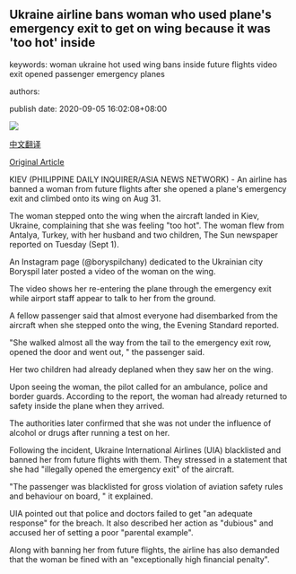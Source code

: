 ## Ukraine airline bans woman who used plane's emergency exit to get on wing because it was 'too hot' inside

keywords: woman ukraine hot used wing bans inside future flights video exit opened passenger emergency planes

authors: 

publish date: 2020-09-05 16:02:08+08:00

![](https://www.straitstimes.com/sites/default/files/styles/x_large/public/articles/2020/09/05/tl-boryspilchany-o-050920.jpg?itok=P7XI2n4A)

[中文翻译](Ukraine%20airline%20bans%20woman%20who%20used%20plane%27s%20emergency%20exit%20to%20get%20on%20wing%20because%20it%20was%20%27too%20hot%27%20inside_zh.md)

[Original Article](https://www.straitstimes.com/world/europe/woman-steps-onto-plane-wing-due-to-heat-gets-banned-from-ukraine-airline)

KIEV (PHILIPPINE DAILY INQUIRER/ASIA NEWS NETWORK) - An airline has banned a woman from future flights after she opened a plane's emergency exit and climbed onto its wing on Aug 31.

The woman stepped onto the wing when the aircraft landed in Kiev, Ukraine, complaining that she was feeling "too hot". The woman flew from Antalya, Turkey, with her husband and two children, The Sun newspaper reported on Tuesday (Sept 1).

An Instagram page (@boryspilchany) dedicated to the Ukrainian city Boryspil later posted a video of the woman on the wing.

The video shows her re-entering the plane through the emergency exit while airport staff appear to talk to her from the ground.

A fellow passenger said that almost everyone had disembarked from the aircraft when she stepped onto the wing, the Evening Standard reported.

"She walked almost all the way from the tail to the emergency exit row, opened the door and went out, " the passenger said.

Her two children had already deplaned when they saw her on the wing.

Upon seeing the woman, the pilot called for an ambulance, police and border guards. According to the report, the woman had already returned to safety inside the plane when they arrived.

The authorities later confirmed that she was not under the influence of alcohol or drugs after running a test on her.

Following the incident, Ukraine International Airlines (UIA) blacklisted and banned her from future flights with them. They stressed in a statement that she had "illegally opened the emergency exit" of the aircraft.

"The passenger was blacklisted for gross violation of aviation safety rules and behaviour on board, " it explained.

UIA pointed out that police and doctors failed to get "an adequate response" for the breach. It also described her action as "dubious" and accused her of setting a poor "parental example".

Along with banning her from future flights, the airline has also demanded that the woman be fined with an "exceptionally high financial penalty".
